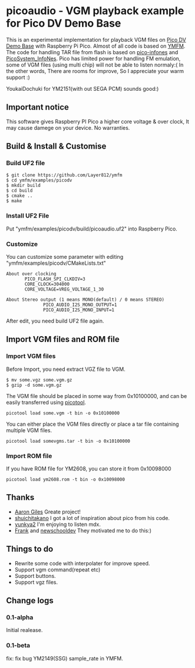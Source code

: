 # picoaudio - VGM playback example for Pico DV Demo Base

This is an experimental implementation for playback VGM files on [Pico DV Demo Base](https://shop.pimoroni.com/products/pimoroni-pico-dv-demo-base?variant=39494203998291) with Raspberry Pi Pico.
Almost of all code is based on [YMFM](https://github.com/aaronsgiles/ymfm). 
The code for handling TAR file from flash is based on [pico-infones](https://github.com/shuichitakano/pico-infones) and [PicoSystem_InfoNes](https://github.com/fhoedemakers/PicoSystem_InfoNes).
Pico has limited power for handling FM emulation, some of VGM files (using multi chip) will not be able to listen normaly:(
In the other words, There are rooms for improve, So I appreciate your warm support :)

YoukaiDochuki for YM2151(with out SEGA PCM) sounds good:)

## Important notice
This software gives Raspberry PI Pico a higher core voltage & over clock, It may cause damege on your device. No warranties.

## Build & Install & Customise
### Build UF2 file
```
$ git clone https://github.com/Layer812/ymfm
$ cd ymfm/examples/picodv
$ mkdir build
$ cd build
$ cmake ..
$ make
```
### Install UF2 File
Put "ymfm/examples/picodv/build/picoaudio.uf2" into Raspberry Pico.
### Customize
You can customize some parameter with editing "ymfm/examples/picodv/CMakeLists.txt"

```
About over clocking
       PICO_FLASH_SPI_CLKDIV=3
       CORE_CLOCK=304000
       CORE_VOLTAGE=VREG_VOLTAGE_1_30
```
```
About Stereo output (1 means MONO(default) / 0 means STEREO)
              PICO_AUDIO_I2S_MONO_OUTPUT=1
              PICO_AUDIO_I2S_MONO_INPUT=1
```
After edit, you need build UF2 file again.

## Import VGM files and ROM file
### Import VGM files
Before Import, you need extract VGZ file to VGM.
```
$ mv some.vgz some.vgm.gz
$ gzip -d some.vgm.gz
```
The VGM file should be placed in some way from 0x10100000, and can be easily transferred using [picotool](https://github.com/raspberrypi/picotool).
```
picotool load some.vgm -t bin -o 0x10100000
```
You can either place the VGM files directly or place a tar file containing multiple VGM files. 
```
picotool load somevgms.tar -t bin -o 0x10100000
```
### Import ROM file
If you have ROM file for YM2608, you can store it from 0x10098000
```
picotool load ym2608.rom -t bin -o 0x10098000
```

## Thanks
- [Aaron Giles](https://github.com/aaronsgiles/ymfm) Greate project!
- [shuichitakano](https://github.com/shuichitakano/pico-infones) I got a lot of inspiration about pico from his code.
- [yunkya2](https://github.com/yunkya2/pico-mdx/tree/master/pico-mdx) I'm enjoying to listen mdx.
- [Frank](https://github.com/fhoedemakers/) and [newschooldev](https://github.com/newschooldev) They motivated me to do this:)

## Things to do
- Rewrite some code with interpolater for improve speed.
- Support vgm command(repeat etc)
- Support buttons.
- Support vgz files.

## Change logs
### 0.1-alpha
Initial realease.

### 0.1-beta
fix: fix bug YM2149(SSG) sample_rate in YMFM.
